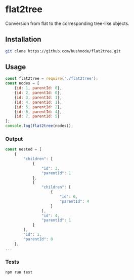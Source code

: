 # flat2tree

Conversion from flat to the corresponding tree-like objects.

## Installation

```sh
git clone https://github.com/bushnode/flat2tree.git
```
## Usage

```javascript
const flat2tree = require('./flat2tree');
const nodes = [
	{id: 1, parentId: 0},
	{id: 2, parentId: 0},
	{id: 3, parentId: 1},
	{id: 4, parentId: 1},
	{id: 5, parentId: 2},
	{id: 6, parentId: 4},
	{id: 7, parentId: 5}
];
console.log(flat2tree(nodes));
```

### Output

```javascript
const nested = [
	{
    	"children": [
        	{
            	"id": 3,
            	"parentId": 1
        	},
        	{
            	"children": [
                	{
                    	"id": 6,
                    	"parentId": 4
                	}
            	],
            	"id": 4,
            	"parentId": 1
        	}
    	],
    	"id": 1,
    	"parentId": 0
	},
...
```

### Tests

```sh
npm run test
```
